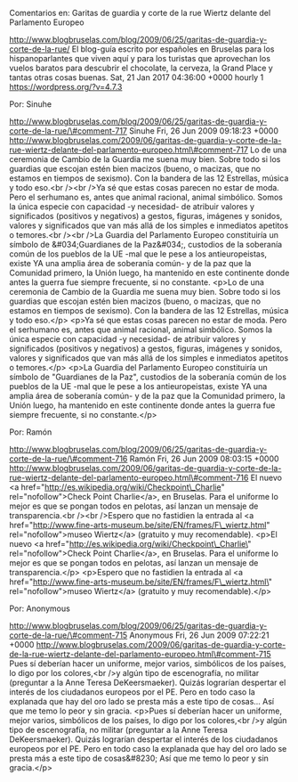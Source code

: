 Comentarios en: Garitas de guardia y corte de la rue Wiertz delante del
Parlamento Europeo

http://www.blogbruselas.com/blog/2009/06/25/garitas-de-guardia-y-corte-de-la-rue/
El blog-guía escrito por españoles en Bruselas para los hispanoparlantes
que viven aquí y para los turistas que aprovechan los vuelos baratos
para descubrir el chocolate, la cerveza, la Grand Place y tantas otras
cosas buenas. Sat, 21 Jan 2017 04:36:00 +0000 hourly 1
https://wordpress.org/?v=4.7.3

Por: Sinuhe

http://www.blogbruselas.com/blog/2009/06/25/garitas-de-guardia-y-corte-de-la-rue/\#comment-717
Sinuhe Fri, 26 Jun 2009 09:18:23 +0000
http://www.blogbruselas.com/2009/06/garitas-de-guardia-y-corte-de-la-rue-wiertz-delante-del-parlamento-europeo.html\#comment-717
Lo de una ceremonia de Cambio de la Guardia me suena muy bien. Sobre
todo si los guardias que escojan estén bien macizos (bueno, o macizas,
que no estamos en tiempos de sexismo). Con la bandera de las 12
Estrellas, música y todo eso.&lt;br /&gt;&lt;br /&gt;Ya sé que estas
cosas parecen no estar de moda. Pero el serhumano es, antes que animal
racional, animal simbólico. Somos la única especie con capacidad -y
necesidad- de atribuir valores y significados (positivos y negativos) a
gestos, figuras, imágenes y sonidos, valores y significados que van más
allá de los simples e inmediatos apetitos o temores.&lt;br /&gt;&lt;br
/&gt;La Guardia del Parlamento Europeo constituiría un símbolo de
&\#034;Guardianes de la Paz&\#034;, custodios de la soberanía común de
los pueblos de la UE -mal que le pese a los antieuropeistas, existe YA
una amplia área de soberanía común- y de la paz que la Comunidad
primero, la Unión luego, ha mantenido en este continente donde antes la
guerra fue siempre frecuente, si no constante. \<p\>Lo de una ceremonia
de Cambio de la Guardia me suena muy bien. Sobre todo si los guardias
que escojan estén bien macizos (bueno, o macizas, que no estamos en
tiempos de sexismo). Con la bandera de las 12 Estrellas, música y todo
eso.\</p\> \<p\>Ya sé que estas cosas parecen no estar de moda. Pero el
serhumano es, antes que animal racional, animal simbólico. Somos la
única especie con capacidad -y necesidad- de atribuir valores y
significados (positivos y negativos) a gestos, figuras, imágenes y
sonidos, valores y significados que van más allá de los simples e
inmediatos apetitos o temores.\</p\> \<p\>La Guardia del Parlamento
Europeo constituiría un símbolo de &quot;Guardianes de la Paz&quot;,
custodios de la soberanía común de los pueblos de la UE -mal que le pese
a los antieuropeistas, existe YA una amplia área de soberanía común- y
de la paz que la Comunidad primero, la Unión luego, ha mantenido en este
continente donde antes la guerra fue siempre frecuente, si no
constante.\</p\>

Por: Ramón

http://www.blogbruselas.com/blog/2009/06/25/garitas-de-guardia-y-corte-de-la-rue/\#comment-716
Ramón Fri, 26 Jun 2009 08:03:15 +0000
http://www.blogbruselas.com/2009/06/garitas-de-guardia-y-corte-de-la-rue-wiertz-delante-del-parlamento-europeo.html\#comment-716
El nuevo &lt;a
href=&quot;http://es.wikipedia.org/wiki/Checkpoint\_Charlie&quot;
rel=&quot;nofollow&quot;&gt;Check Point Charlie&lt;/a&gt;, en Bruselas.
Para el uniforme lo mejor es que se pongan todos en pelotas, así lanzan
un mensaje de transparencia.&lt;br /&gt;&lt;br /&gt;Espero que no
fastidien la entrada al &lt;a
href=&quot;http://www.fine-arts-museum.be/site/EN/frames/F\_wiertz.html&quot;
rel=&quot;nofollow&quot;&gt;museo Wiertz&lt;/a&gt; (gratuito y muy
recomendable). \<p\>El nuevo \<a
href=\"http://es.wikipedia.org/wiki/Checkpoint\_Charlie\"
rel=\"nofollow\"\>Check Point Charlie\</a\>, en Bruselas. Para el
uniforme lo mejor es que se pongan todos en pelotas, así lanzan un
mensaje de transparencia.\</p\> \<p\>Espero que no fastidien la entrada
al \<a
href=\"http://www.fine-arts-museum.be/site/EN/frames/F\_wiertz.html\"
rel=\"nofollow\"\>museo Wiertz\</a\> (gratuito y muy
recomendable).\</p\>

Por: Anonymous

http://www.blogbruselas.com/blog/2009/06/25/garitas-de-guardia-y-corte-de-la-rue/\#comment-715
Anonymous Fri, 26 Jun 2009 07:22:21 +0000
http://www.blogbruselas.com/2009/06/garitas-de-guardia-y-corte-de-la-rue-wiertz-delante-del-parlamento-europeo.html\#comment-715
Pues sí deberían hacer un uniforme, mejor varios, simbólicos de los
países, lo digo por los colores,&lt;br /&gt;y algún tipo de
escenografía, no militar (preguntar a la Anne Teresa DeKeersmaeker).
Quizás lograrían despertar el interés de los ciudadanos europeos por el
PE. Pero en todo caso la explanada que hay del oro lado se presta más a
este tipo de cosas\... Así que me temo lo peor y sin gracia. \<p\>Pues
sí deberían hacer un uniforme, mejor varios, simbólicos de los países,
lo digo por los colores,\<br /\>y algún tipo de escenografía, no militar
(preguntar a la Anne Teresa DeKeersmaeker). Quizás lograrían despertar
el interés de los ciudadanos europeos por el PE. Pero en todo caso la
explanada que hay del oro lado se presta más a este tipo de
cosas&\#8230; Así que me temo lo peor y sin gracia.\</p\>
